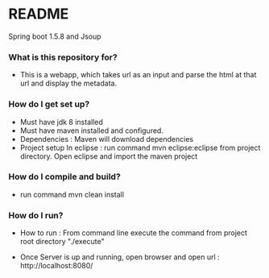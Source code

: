 # README #
Spring boot 1.5.8 and Jsoup

### What is this repository for? ###

* This is a webapp, which takes url as an input and parse the html at that url and display the metadata.

### How do I get set up? ###

* Must have jdk 8 installed
* Must have maven installed and configured.
* Dependencies : Maven will download dependencies
* Project setup In eclipse : run command mvn eclipse:eclipse from project directory. Open eclipse and import the maven project

### How do I compile and build? ###
* run command
mvn clean install

### How do I run? ###

* How to run  : From command line execute the command from project root directory "./execute"

* Once Server is up and running, open browser and open url : http://localhost:8080/
